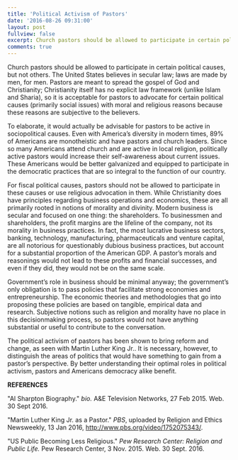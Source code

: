 ```yaml
---
title: 'Political Activism of Pastors'
date: '2016-08-26 09:31:00'
layout: post
fullview: false 
excerpt: Church pastors should be allowed to participate in certain political causes, but not others. 
comments: true 
---
```

Church pastors should be allowed to participate in certain political causes, but not others. The United States believes in secular law; laws are made by men, for men. Pastors are meant to spread the gospel of God and Christianity; Christianity itself has no explicit law framework (unlike Islam and Sharia), so it is acceptable for pastors to advocate for certain political causes (primarily social issues) with moral and religious reasons because these reasons are subjective to the believers. 
	
To elaborate, it would actually be advisable for pastors to be active in sociopolitical causes. Even with America’s diversity in modern times, 89% of Americans are monotheistic and have pastors and church leaders. Since so many Americans attend church and are active in local religion, politically active pastors would increase their self-awareness about current issues. These Americans would be better galvanized and equipped to participate in the democratic practices that are so integral to the function of our country. 

For fiscal political causes, pastors should not be allowed to participate in these causes or use religious advocation in them. While Christianity does have principles regarding business operations and economics, these are all primarily rooted in notions of morality and divinity. Modern business is secular and focused on one thing: the shareholders. To businessmen and shareholders, the profit margins are the lifeline of the company, not its morality in business practices. In fact, the most lucrative business sectors, banking, technology, manufacturing, pharmaceuticals and venture capital, are all notorious for questionably dubious business practices, but account for a substantial proportion of the American GDP. A pastor’s morals and reasonings would not lead to these profits and financial successes, and even if they did, they would not be on the same scale. 

Government’s role in business should be minimal anyway; the government’s only obligation is to pass policies that facilitate strong economies and entrepreneurship. The economic theories and methodologies that go into proposing these policies are based on tangible, empirical data and research. Subjective notions such as religion and morality have no place in this decisionmaking process, so pastors would not have anything substantial or useful to contribute to the conversation. 

The political activism of pastors has been shown to bring reform and change, as seen with Martin Luther King Jr.. It is necessary, however, to distinguish the areas of politics that would have something to gain from a pastor’s perspective. By better understanding their optimal roles in political activism, pastors and Americans democracy alike benefit. 

**REFERENCES** 


"Al Sharpton Biography." *bio.* A&E Television Networks, 27 Feb 2015. Web. 30 Sept 2016.

"Martin Luther King Jr. as a Pastor." *PBS*, uploaded by Religion and Ethics Newsweekly, 13 Jan 2016, http://www.pbs.org/video/1752075343/. 

"US Public Becoming Less Religious." *Pew Research Center: Religion and Public Life.* Pew Research Center, 3 Nov. 2015. Web. 30 Sept. 2016.
